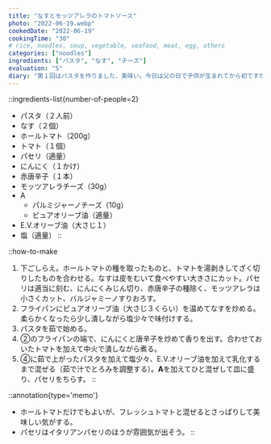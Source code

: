 ```yaml
---
title: "なすとモッツアレラのトマトソース"
photo: "2022-06-19.webp"
cookedDate: "2022-06-19"
cookingTime: "30"
# rice, noodles, soup, vegetable, seafood, meat, egg, others
categories: ["noodles"]
ingredients: ["パスタ", "なす", "チーズ"]
evaluation: "5"
diary: "第１回はパスタを作りました、美味い。今日は父の日で子供が生まれてから初ですが、自分が父親側なのかと不思議な感じがしました。頑張ります。"
---
```


::ingredients-list{number-of-people=2}
- パスタ（２人前）
- なす（２個）
- ホールトマト（200g）
- トマト（１個）
- パセリ（適量）
- にんにく（１かけ）
- 赤唐辛子（１本）
- モッツアレラチーズ（30g）
- A
  - パルミジャーノチーズ（10g）
  - ピュアオリーブ油（適量）
- E.V.オリーブ油（大さじ１）
- 塩（適量）
::

::how-to-make
1. 下ごしらえ。ホールトマトの種を取ったものと、トマトを湯剥きしてざく切りしたものを合わせる。なすは皮をむいて食べやすい大きさにカット。パセリは適当に刻む、にんにくみじん切り、赤唐辛子の種除く、モッツアレラは小さくカット、バルジャミーノすりおろす。
2. フライパンにピュアオリーブ油（大さじ３くらい）を温めてなすを炒める。柔らかくなったら少し潰しながら塩少々で味付けする。
3. パスタを茹で始める。
4. ②のフライパンの端で、にんにくと唐辛子を炒めて香りを出す。合わせておいたトマトを加えて中火で潰しながら煮る。
5. ④に茹で上がったパスタを加えて塩少々、E.V.オリーブ油を加えて乳化するまで混ぜる（茹で汁でとろみを調整する）。**A**を加えてひと混ぜして皿に盛り、パセリをちらす。
::

::annotation{type='memo'}
- ホールトマトだけでもよいが、フレッシュトマトと混ぜるとさっぱりして美味しい気がする。
- パセリはイタリアンパセリのほうが雰囲気が出そう。
::
